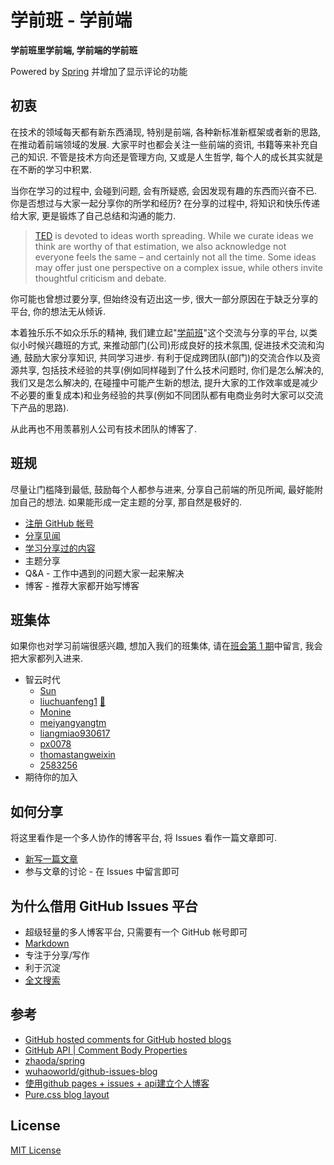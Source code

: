 # 学前班 - 学前端

**学前班里学前端, 学前端的学前班**

Powered by [Spring](https://github.com/zhaoda/spring) 并增加了显示评论的功能

## 初衷

在技术的领域每天都有新东西涌现, 特别是前端, 各种新标准新框架或者新的思路, 在推动着前端领域的发展. 大家平时也都会关注一些前端的资讯, 书籍等来补充自己的知识. 不管是技术方向还是管理方向, 又或是人生哲学, 每个人的成长其实就是在不断的学习中积累.

当你在学习的过程中, 会碰到问题, 会有所疑惑, 会因发现有趣的东西而兴奋不已. 你是否想过与大家一起分享你的所学和经历? 在分享的过程中, 将知识和快乐传递给大家, 更是锻炼了自己总结和沟通的能力.

> [TED](http://www.ted.com/pages/what-s-your-asterisk) is devoted to ideas worth spreading. While we curate ideas we think are worthy of that estimation, we also acknowledge not everyone feels the same – and certainly not all the time. Some ideas may offer just one perspective on a complex issue, while others invite thoughtful criticism and debate.

你可能也曾想过要分享, 但始终没有迈出这一步, 很大一部分原因在于缺乏分享的平台, 你的想法无从倾诉.

本着独乐乐不如众乐乐的精神, 我们建立起"[学前班](http://f2e-journey.github.io/xueqianban/ "名字的由来: 学习前端的兴趣班")"这个交流与分享的平台, 以类似小时候兴趣班的方式, 来推动部门(公司)形成良好的技术氛围, 促进技术交流和沟通, 鼓励大家分享知识, 共同学习进步. 有利于促成跨团队(部门)的交流合作以及资源共享, 包括技术经验的共享(例如同样碰到了什么技术问题时, 你们是怎么解决的, 我们又是怎么解决的, 在碰撞中可能产生新的想法, 提升大家的工作效率或是减少不必要的重复成本)和业务经验的共享(例如不同团队都有电商业务时大家可以交流下产品的思路).

从此再也不用羡慕别人公司有技术团队的博客了.

## 班规

尽量让门槛降到最低, 鼓励每个人都参与进来, 分享自己前端的所见所闻, 最好能附加自己的想法. 如果能形成一定主题的分享, 那自然是极好的.

* [注册 GitHub 帐号](https://github.com/join?source=header-home)
* [分享见闻](https://github.com/f2e-journey/xueqianban/issues/new "新写一篇文章")
* [学习分享过的内容](https://github.com/f2e-journey/xueqianban/issues)
* 主题分享
* Q&A - 工作中遇到的问题大家一起来解决
* 博客 - 推荐大家都开始写博客

## 班集体

如果你也对学习前端很感兴趣, 想加入我们的班集体, 请在[班会第 1 期](https://github.com/f2e-journey/xueqianban/issues/1)中留言, 我会把大家都列入进来.

* 智云时代
  - [Sun](https://github.com/ufologist "sj")
  - [liuchuanfeng1](https://github.com/liuchuanfeng1 "gx") [:bouquet:](http://www.emoji-cheat-sheet.com/)
  - [Monine](https://github.com/Monine "zx")
  - [meiyangyangtm](https://github.com/meiyangyangtm "tm")
  - [liangmiao930617](https://github.com/liangmiao930617 "lm")
  - [px0078](https://github.com/px0078 "px")
  - [thomastangweixin](https://github.com/tangweixin "twx")
  - [2583256](https://github.com/2583256 "yx")
* 期待你的加入

## 如何分享

将这里看作是一个多人协作的博客平台, 将 Issues 看作一篇文章即可.

* [新写一篇文章](https://github.com/f2e-journey/xueqianban/issues/new)
* 参与文章的讨论 - 在 Issues 中留言即可

## 为什么借用 GitHub Issues 平台

* 超级轻量的多人博客平台, 只需要有一个 GitHub 帐号即可
* [Markdown](https://guides.github.com/features/mastering-markdown/)
* 专注于分享/写作
* 利于沉淀
* [全文搜索](https://help.github.com/articles/searching-issues/)

## 参考
* [GitHub hosted comments for GitHub hosted blogs](http://ivanzuzak.info/2011/02/18/github-hosted-comments-for-github-hosted-blogs.html)
* [GitHub API | Comment Body Properties](https://developer.github.com/v3/media/#comment-body-properties)
* [zhaoda/spring](https://github.com/zhaoda/spring)
* [wuhaoworld/github-issues-blog](https://github.com/wuhaoworld/github-issues-blog)
* [使用github pages + issues + api建立个人博客](http://blog.csdn.net/ebay/article/details/44492009)
* [Pure.css blog layout](http://purecss.io/layouts/blog/)

## License

[MIT License](https://raw.githubusercontent.com/zhaoda/spring/master/LICENSE "MIT License")
